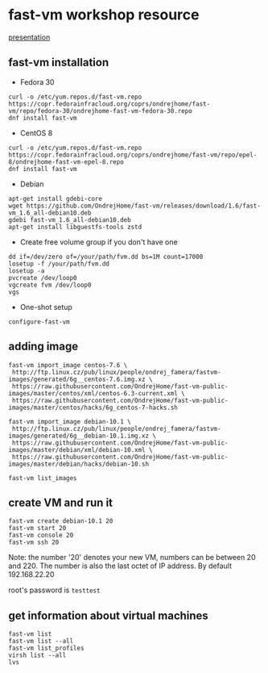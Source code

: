 # fast-vm workshop resource

[presentation](fastvm-openalt2019.odp)

## fast-vm installation

- Fedora 30
```shell
curl -o /etc/yum.repos.d/fast-vm.repo https://copr.fedorainfracloud.org/coprs/ondrejhome/fast-vm/repo/fedora-30/ondrejhome-fast-vm-fedora-30.repo
dnf install fast-vm
```

- CentOS 8
```shell
curl -o /etc/yum.repos.d/fast-vm.repo https://copr.fedorainfracloud.org/coprs/ondrejhome/fast-vm/repo/epel-8/ondrejhome-fast-vm-epel-8.repo
dnf install fast-vm
```

- Debian
```shell
apt-get install gdebi-core
wget https://github.com/OndrejHome/fast-vm/releases/download/1.6/fast-vm_1.6_all-debian10.deb
gdebi fast-vm_1.6_all-debian10.deb
apt-get install libguestfs-tools zstd
```

- Create free volume group if you don't have one
```shell
dd if=/dev/zero of=/your/path/fvm.dd bs=1M count=17000
losetup -f /your/path/fvm.dd
losetup -a
pvcreate /dev/loop0
vgcreate fvm /dev/loop0
vgs
```

- One-shot setup
```shell
configure-fast-vm 
```

## adding image
```shell
fast-vm import_image centos-7.6 \
 http://ftp.linux.cz/pub/linux/people/ondrej_famera/fastvm-images/generated/6g__centos-7.6.img.xz \
 https://raw.githubusercontent.com/OndrejHome/fast-vm-public-images/master/centos/xml/centos-6.3-current.xml \
 https://raw.githubusercontent.com/OndrejHome/fast-vm-public-images/master/centos/hacks/6g_centos-7-hacks.sh

fast-vm import_image debian-10.1 \
 http://ftp.linux.cz/pub/linux/people/ondrej_famera/fastvm-images/generated/6g__debian-10.1.img.xz \
 https://raw.githubusercontent.com/OndrejHome/fast-vm-public-images/master/debian/xml/debian-10.xml \
 https://raw.githubusercontent.com/OndrejHome/fast-vm-public-images/master/debian/hacks/debian-10.sh

fast-vm list_images
```

## create VM and run it
```shell
fast-vm create debian-10.1 20
fast-vm start 20
fast-vm console 20
fast-vm ssh 20
```
Note: the number '20' denotes your new VM, numbers can be between 20 and 220. The number
is also the last octet of IP address. By default 192.168.22.20

root's password is `testtest`


## get information about virtual machines
```shell
fast-vm list
fast-vm list --all
fast-vm list_profiles 
virsh list --all
lvs
```


